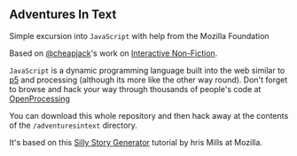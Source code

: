 ## Adventures In Text

Simple excursion into `JavaScript` with help from the Mozilla Foundation

Based on [@cheapjack](https://twitter.com/cheapjack)'s work on [Interactive Non-Fiction](https://gitlab.com/DomesticScience/InteractiveNonFiction).

`JavaScript` is a dynamic programming language built into the web similar to [p5](https://p5js.org/) and processing (although its more like the other way round). Don't forget to browse and hack your way through thousands of people's code at [OpenProcessing](http://openprocessing.org)

You can download this whole repository and then hack away at the contents of the `/adventuresintext` directory.

It's based on this [Silly Story Generator](https://developer.mozilla.org/en-US/docs/Learn/JavaScript/First_steps/Silly_story_generator) tutorial by hris Mills at Mozilla. 
